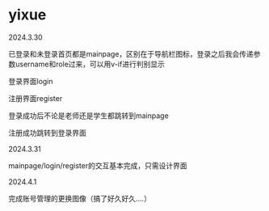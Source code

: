 # yixue
2024.3.30

已登录和未登录首页都是mainpage，区别在于导航栏图标，登录之后我会传递参数username和role过来，可以用v-if进行判别显示

登录界面login

注册界面register

登录成功后不论是老师还是学生都跳转到mainpage

注册成功跳转到登录界面

2024.3.31

mainpage/login/register的交互基本完成，只需设计界面

2024.4.1

完成账号管理的更换图像（搞了好久好久....）